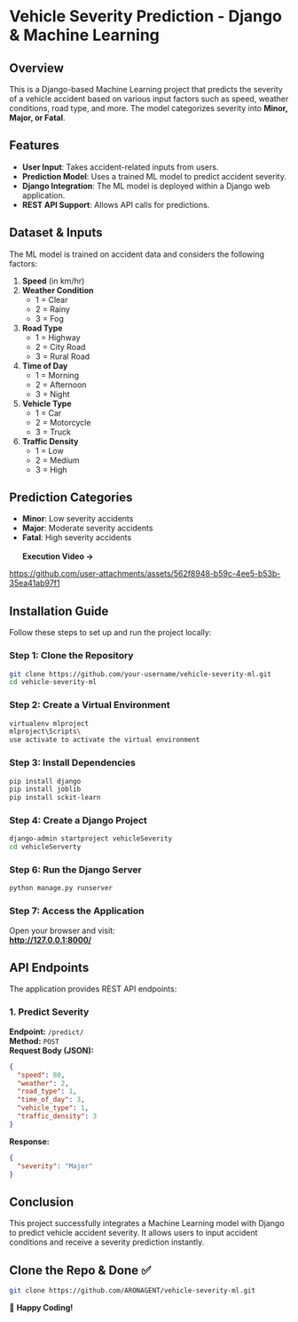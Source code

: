 # Vehicle Severity Prediction - Django & Machine Learning

## Overview
This is a Django-based Machine Learning project that predicts the severity of a vehicle accident based on various input factors such as speed, weather conditions, road type, and more. The model categorizes severity into **Minor, Major, or Fatal**.

## Features
- **User Input**: Takes accident-related inputs from users.
- **Prediction Model**: Uses a trained ML model to predict accident severity.
- **Django Integration**: The ML model is deployed within a Django web application.
- **REST API Support**: Allows API calls for predictions.

## Dataset & Inputs
The ML model is trained on accident data and considers the following factors:

1. **Speed** (in km/hr)
2. **Weather Condition**
   - 1 = Clear
   - 2 = Rainy
   - 3 = Fog
3. **Road Type**
   - 1 = Highway
   - 2 = City Road
   - 3 = Rural Road
4. **Time of Day**
   - 1 = Morning
   - 2 = Afternoon
   - 3 = Night
5. **Vehicle Type**
   - 1 = Car
   - 2 = Motorcycle
   - 3 = Truck
6. **Traffic Density**
   - 1 = Low
   - 2 = Medium
   - 3 = High

## Prediction Categories
- **Minor**: Low severity accidents
- **Major**: Moderate severity accidents
- **Fatal**: High severity accidents
  <br><br>
**Execution Video ->**

  

https://github.com/user-attachments/assets/562f8948-b59c-4ee5-b53b-35ea41ab97f1


  
## Installation Guide
Follow these steps to set up and run the project locally:

### Step 1: Clone the Repository
```bash
git clone https://github.com/your-username/vehicle-severity-ml.git
cd vehicle-severity-ml
```

### Step 2: Create a Virtual Environment
```bash
virtualenv mlproject
mlproject\Scripts\
use activate to activate the virtual environment
```

### Step 3: Install Dependencies
```bash
pip install django
pip install joblib
pip install sckit-learn
```

### Step 4: Create a Django Project
```bash
django-admin startproject vehicleSeverity
cd vehicleServerty 
```

### Step 6: Run the Django Server
```bash
python manage.py runserver
```

### Step 7: Access the Application
Open your browser and visit:  
**http://127.0.0.1:8000/**

## API Endpoints
The application provides REST API endpoints:

### 1. Predict Severity
**Endpoint:** `/predict/`  
**Method:** `POST`  
**Request Body (JSON):**
```json
{
  "speed": 80,
  "weather": 2,
  "road_type": 1,
  "time_of_day": 3,
  "vehicle_type": 1,
  "traffic_density": 3
}
```
**Response:**
```json
{
  "severity": "Major"
}
```

## Conclusion
This project successfully integrates a Machine Learning model with Django to predict vehicle accident severity. It allows users to input accident conditions and receive a severity prediction instantly.

## Clone the Repo & Done ✅
```bash
git clone https://github.com/ARONAGENT/vehicle-severity-ml.git
```

🚀 **Happy Coding!**

